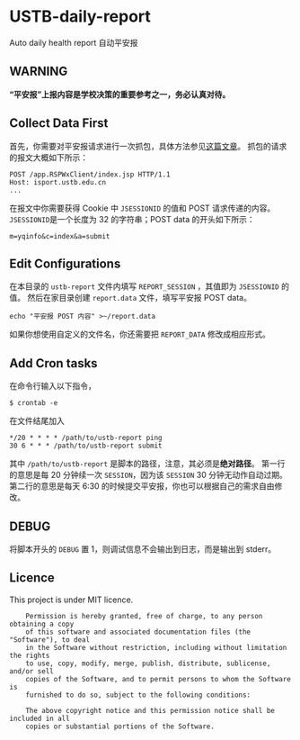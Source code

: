 # USTB-daily-report
Auto daily health report 自动平安报

## WARNING
**“平安报”上报内容是学校决策的重要参考之一，务必认真对待。**

## Collect Data First
首先，你需要对平安报请求进行一次抓包，具体方法参见[这篇文章](https://blog.vincenteliang.cn/2020/06/01/checkIn_auto/#%E6%8A%93%E5%8C%85-packet-capture)。
抓包的请求的报文大概如下所示：
```
POST /app.RSPWxClient/index.jsp HTTP/1.1
Host: isport.ustb.edu.cn
...
```
在报文中你需要获得 Cookie 中 `JSESSIONID` 的值和 POST 请求传递的内容。
`JSESSIONID`是一个长度为 32 的字符串；POST data 的开头如下所示：
```
m=yqinfo&c=index&a=submit
```

## Edit Configurations

在本目录的 `ustb-report` 文件内填写 `REPORT_SESSION` ，其值即为 `JSESSIONID` 的值。
然后在家目录创建 `report.data` 文件，填写平安报 POST data。
```
echo "平安报 POST 内容" >~/report.data
```
如果你想使用自定义的文件名，你还需要把 `REPORT_DATA` 修改成相应形式。

## Add Cron tasks
在命令行输入以下指令，
```
$ crontab -e
```
在文件结尾加入
```
*/20 * * * * /path/to/ustb-report ping
30 6 * * * /path/to/ustb-report submit
```
其中 `/path/to/ustb-report` 是脚本的路径，注意，其必须是**绝对路径**。
第一行的意思是每 20 分钟续一次 `SESSION`，因为该 `SESSION` 30 分钟无动作自动过期。
第二行的意思是每天 6:30 的时候提交平安报，你也可以根据自己的需求自由修改。

## DEBUG
将脚本开头的 `DEBUG` 置 1，则调试信息不会输出到日志，而是输出到 stderr。

## Licence

This project is under MIT licence.

        Permission is hereby granted, free of charge, to any person obtaining a copy
        of this software and associated documentation files (the "Software"), to deal
        in the Software without restriction, including without limitation the rights
        to use, copy, modify, merge, publish, distribute, sublicense, and/or sell
        copies of the Software, and to permit persons to whom the Software is
        furnished to do so, subject to the following conditions:

        The above copyright notice and this permission notice shall be included in all
        copies or substantial portions of the Software.